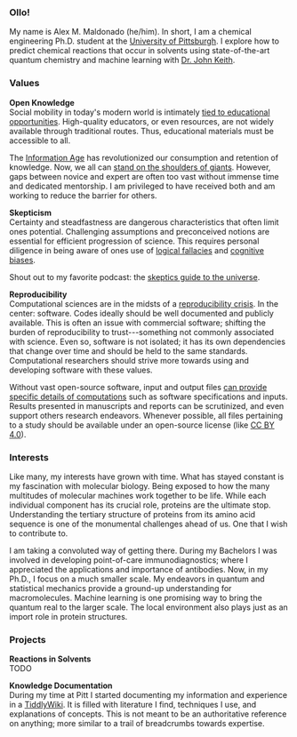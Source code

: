 ### Ollo!

My name is Alex M. Maldonado (he/him).
In short, I am a chemical engineering Ph.D. student at the [University of Pittsburgh](https://www.pitt.edu/).
I explore how to predict chemical reactions that occur in solvents using state-of-the-art quantum chemistry and machine learning with [Dr. John Keith](http://www.klic.pitt.edu/).

### Values

**Open Knowledge**\
Social mobility in today's modern world is intimately [tied to educational opportunities](https://en.wikipedia.org/wiki/Social_mobility#Influence_of_intelligence_and_education).
High-quality educators, or even resources, are not widely available through traditional routes.
Thus, educational materials must be accessible to all.

The [Information Age](https://en.wikipedia.org/wiki/Information_Age) has revolutionized our consumption and retention of knowledge.
Now, we all can [stand on the shoulders of giants](https://en.wikipedia.org/wiki/Standing_on_the_shoulders_of_giants).
However, gaps between novice and expert are often too vast without immense time and dedicated mentorship.
I am privileged to have received both and am working to reduce the barrier for others.

**Skepticism**\
Certainty and steadfastness are dangerous characteristics that often limit ones potential.
Challenging assumptions and preconceived notions are essential for efficient progression of science.
This requires personal diligence in being aware of ones use of [logical fallacies](https://en.wikipedia.org/wiki/List_of_fallacies) and [cognitive biases](https://en.wikipedia.org/wiki/List_of_cognitive_biases).

Shout out to my favorite podcast: the [skeptics guide to the universe](https://www.theskepticsguide.org/).

**Reproducibility**\
Computational sciences are in the midsts of a [reproducibility crisis](https://www.chemistryworld.com/news/chemistrys-reproducibility-crisis-that-youve-probably-never-heard-of/4011693.article).
In the center: software.
Codes ideally should be well documented and publicly available.
This is often an issue with commercial software; shifting the burden of reproducibility to trust---something not commonly associated with science.
Even so, software is not isolated; it has its own dependencies that change over time and should be held to the same standards.
Computational researchers should strive more towards using and developing software with these values.

Without vast open-source software, input and output files [can provide specific details of computations](https://pubs.acs.org/doi/full/10.1021/acs.chemmater.7b00799) such as software specifications and inputs.
Results presented in manuscripts and reports can be scrutinized, and even support others research endeavors.
Whenever possible, all files pertaining to a study should be available under an open-source license (like [CC BY 4.0](https://creativecommons.org/licenses/by/4.0/)).

### Interests

Like many, my interests have grown with time.
What has stayed constant is my fascination with molecular biology.
Being exposed to how the many multitudes of molecular machines work together to be life.
While each individual component has its crucial role, proteins are the ultimate stop.
Understanding the tertiary structure of proteins from its amino acid sequence is one of the monumental challenges ahead of us.
One that I wish to contribute to.

I am taking a convoluted way of getting there.
During my Bachelors I was involved in developing point-of-care immunodiagnostics; where I appreciated the applications and importance of antibodies.
Now, in my Ph.D., I focus on a much smaller scale.
My endeavors in quantum and statistical mechanics provide a ground-up understanding for macromolecules.
Machine learning is one promising way to bring the quantum real to the larger scale.
The local environment also plays just as an import role in protein structures.

### Projects

**Reactions in Solvents**\
TODO

**Knowledge Documentation**\
During my time at Pitt I started documenting my information and experience in a [TiddlyWiki](https://aalexmmaldonado.com/html/projects/compcrumbs.html).
It is filled with literature I find, techniques I use, and explanations of concepts.
This is not meant to be an authoritative reference on anything; more similar to a trail of breadcrumbs towards expertise.

<!--
**aalexmmaldonado/aalexmmaldonado** is a ✨ _special_ ✨ repository because its `README.md` (this file) appears on your GitHub profile.

Here are some ideas to get you started:

- 🔭 I’m currently working on ...
- 🌱 I’m currently learning ...
- 👯 I’m looking to collaborate on ...
- 🤔 I’m looking for help with ...
- 💬 Ask me about ...
- 📫 How to reach me: ...
- 😄 Pronouns: ...
- ⚡ Fun fact: ...
-->
